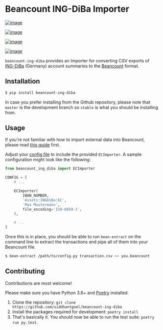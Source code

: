 # Beancount ING-DiBa Importer

[![image](https://github.com/siddhantgoel/beancount-ing-diba/workflows/beancount-ing-diba/badge.svg)](https://github.com/siddhantgoel/beancount-ing-diba/workflows/beancount-ing-diba/badge.svg)

[![image](https://img.shields.io/pypi/v/beancount-ing-diba.svg)](https://pypi.python.org/pypi/beancount-ing-diba)

[![image](https://img.shields.io/pypi/pyversions/beancount-ing-diba.svg)](https://pypi.python.org/pypi/beancount-ing-diba)

[![image](https://img.shields.io/badge/code%20style-black-000000.svg)](https://github.com/psf/black)

`beancount-ing-diba` provides an Importer for converting CSV exports of
[ING-DiBa] (Germany) account summaries to the [Beancount] format.

## Installation

```sh
$ pip install beancount-ing-diba
```

In case you prefer installing from the Github repository, please note that
`master` is the development branch so `stable` is what you should be installing
from.

## Usage

If you're not familiar with how to import external data into Beancount, please
read [this guide] first.

Adjust your [config file] to include the provided `ECImporter`. A sample
configuration might look like the following:

```python
from beancount_ing_diba import ECImporter

CONFIG = [
    # ...

    ECImporter(
        IBAN_NUMBER,
        'Assets:INGDiBa:EC',
        'Max Mustermann',
        file_encoding='ISO-8859-1',
    ),

    # ...
]
```

Once this is in place, you should be able to run `bean-extract` on the command
line to extract the transactions and pipe all of them into your Beancount file.

```sh
$ bean-extract /path/to/config.py transaction.csv >> you.beancount
```

## Contributing

Contributions are most welcome!

Please make sure you have Python 3.6+ and [Poetry] installed.

1. Clone the repository: `git clone https://github.com/siddhantgoel/beancount-ing-diba`
2. Install the packages required for development: `poetry install`
3. That's basically it. You should now be able to run the test suite: `poetry run py.test`.

[Beancount]: http://furius.ca/beancount/
[config file]: https://beancount.github.io/docs/importing_external_data.html#configuration
[ING-DiBa]: https://www.ing-diba.de/
[Poetry]: https://python-poetry.org/
[this guide]: https://beancount.github.io/docs/importing_external_data.html
